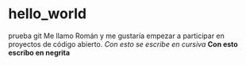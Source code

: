 # hello_world
prueba git
Me llamo Román y me gustaría empezar a participar en proyectos de código abierto.
*Con esto se escribe en cursiva*
**Con esto escribo en negrita**
